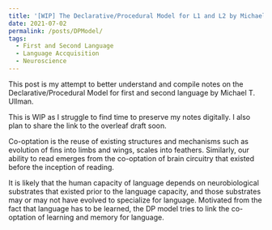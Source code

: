 ```yaml
---
title: '[WIP] The Declarative/Procedural Model for L1 and L2 by Michael T. Ullman'
date: 2021-07-02
permalink: /posts/DPModel/
tags:
  - First and Second Language
  - Language Accquisition
  - Neuroscience
---
```


This post is my attempt to better understand and compile notes on the Declarative/Procedural Model for first and second language by Michael T. Ullman. 

This is WIP as I struggle to find time to preserve my notes digitally. I also plan to share the link to the overleaf draft soon.

Co-optation is the reuse of existing structures and mechanisms such as evolution of fins into limbs and wings, scales into feathers. Similarly, our ability to read emerges from the co-optation of brain circuitry that existed before the inception of reading.  

It is likely that the human capacity of language depends on neurobiological substrates that existed prior to the language capacity, and those substrates may or may not have evolved to specialize for language. Motivated from the fact that language has to be learned, the DP model tries to link the co-optation of learning and memory for language.


